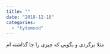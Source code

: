```yaml
---
title: ""
date: "2018-12-18"
categories: 
  - "tytomood"
---
```


مثلا برگردی و بگویی که چیزی را جا گذاشته ام
